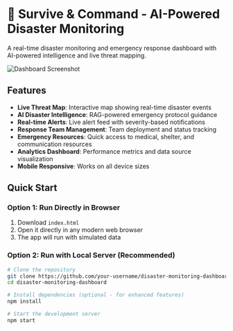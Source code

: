 # 🌋 Survive & Command - AI-Powered Disaster Monitoring

A real-time disaster monitoring and emergency response dashboard with AI-powered intelligence and live threat mapping.

![Dashboard Screenshot](screenshots/dashboard.png)

## Features

- **Live Threat Map**: Interactive map showing real-time disaster events
- **AI Disaster Intelligence**: RAG-powered emergency protocol guidance
- **Real-time Alerts**: Live alert feed with severity-based notifications
- **Response Team Management**: Team deployment and status tracking
- **Emergency Resources**: Quick access to medical, shelter, and communication resources
- **Analytics Dashboard**: Performance metrics and data source visualization
- **Mobile Responsive**: Works on all device sizes

## Quick Start

### Option 1: Run Directly in Browser
1. Download `index.html`
2. Open it directly in any modern web browser
3. The app will run with simulated data

### Option 2: Run with Local Server (Recommended)
```bash
# Clone the repository
git clone https://github.com/your-username/disaster-monitoring-dashboard.git
cd disaster-monitoring-dashboard

# Install dependencies (optional - for enhanced features)
npm install

# Start the development server
npm start
